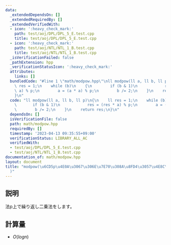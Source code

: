 ```yaml
---
data:
  _extendedDependsOn: []
  _extendedRequiredBy: []
  _extendedVerifiedWith:
  - icon: ':heavy_check_mark:'
    path: test/aoj/DPL/DPL_5_E.test.cpp
    title: test/aoj/DPL/DPL_5_E.test.cpp
  - icon: ':heavy_check_mark:'
    path: test/aoj/NTL/NTL_1_B.test.cpp
    title: test/aoj/NTL/NTL_1_B.test.cpp
  _isVerificationFailed: false
  _pathExtension: hpp
  _verificationStatusIcon: ':heavy_check_mark:'
  attributes:
    links: []
  bundledCode: "#line 1 \"math/modpow.hpp\"\nll modpow(ll a, ll b, ll p)\n{\n    ll\
    \ res = 1;\n    while (b)\n    {\n        if (b & 1)\n            res = (res *\
    \ a) % p;\n        a = (a * a) % p;\n        b /= 2;\n    }\n    return res;\n\
    }\n"
  code: "ll modpow(ll a, ll b, ll p)\n{\n    ll res = 1;\n    while (b)\n    {\n \
    \       if (b & 1)\n            res = (res * a) % p;\n        a = (a * a) % p;\n\
    \        b /= 2;\n    }\n    return res;\n}\n"
  dependsOn: []
  isVerificationFile: false
  path: math/modpow.hpp
  requiredBy: []
  timestamp: '2023-04-13 09:35:55+09:00'
  verificationStatus: LIBRARY_ALL_AC
  verifiedWith:
  - test/aoj/DPL/DPL_5_E.test.cpp
  - test/aoj/NTL/NTL_1_B.test.cpp
documentation_of: math/modpow.hpp
layout: document
title: "modpow(\u6CD5p\u4E0A\u3067\u306E\u7E70\u308A\u8FD4\u3057\u4E8C\u4E57\u6CD5\
  )"
---
```


## 説明
法p上で繰り返し二乗法をします。

## 計算量
* $O(log n)$

